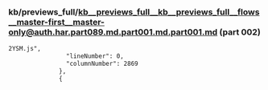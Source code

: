### kb/previews_full/kb__previews_full__kb__previews_full__flows__master-first__master-only@auth.har.part089.md.part001.md.part001.md (part 002)

```md
2YSM.js",
                "lineNumber": 0,
                "columnNumber": 2869
              },
              {
         
```

```
